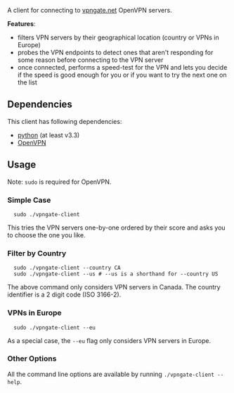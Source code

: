 A client for connecting to [vpngate.net](http://vpngate.net) OpenVPN servers.

__Features__:
* filters VPN servers by their geographical location (country or VPNs in Europe)
* probes the VPN endpoints to detect ones that aren't responding for some reason
before connecting to the VPN server
* once connected, performs a speed-test for the VPN and lets you decide if the
speed is good enough for you or if you want to try the next one on the list

## Dependencies
This client has following dependencies:
* [python](https://python.org) (at least v3.3)
* [OpenVPN](https://openvpn.net/)

## Usage

Note: `sudo` is required for OpenVPN.

### Simple Case
```shell
  sudo ./vpngate-client
```

This tries the VPN servers one-by-one ordered by their score and asks you to
choose the one you like.

### Filter by Country
```shell
  sudo ./vpngate-client --country CA
  sudo ./vpngate-client --us # --us is a shorthand for --country US
```

The above command only considers VPN servers in Canada. The country identifier
is a 2 digit code (ISO 3166-2).

### VPNs in Europe
```shell
  sudo ./vpngate-client --eu
```

As a special case, the `--eu` flag only considers VPN servers in Europe.

### Other Options
All the command line options are available by running `./vpngate-client --help`.
